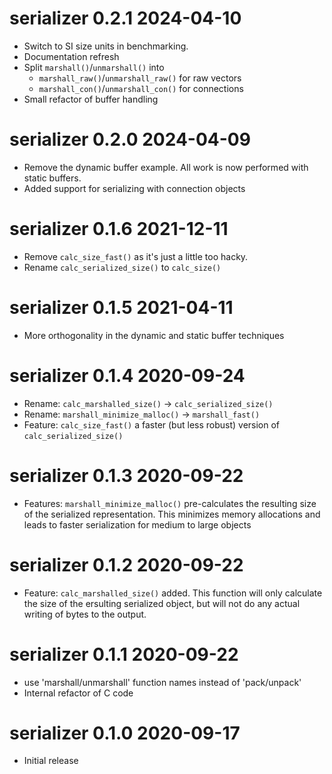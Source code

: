 
# serializer 0.2.1   2024-04-10

* Switch to SI size units in benchmarking.
* Documentation refresh
* Split `marshall()`/`unmarshall()` into
    * `marshall_raw()`/`unmarshall_raw()` for raw vectors
    * `marshall_con()`/`unmarshall_con()` for connections
* Small refactor of buffer handling

# serializer 0.2.0   2024-04-09

* Remove the dynamic buffer example. All work is now performed with static buffers.
* Added support for serializing with connection objects

# serializer 0.1.6   2021-12-11

* Remove `calc_size_fast()` as it's just a little too hacky.
* Rename `calc_serialized_size()` to `calc_size()`

# serializer 0.1.5   2021-04-11

* More orthogonality in the dynamic and static buffer techniques

# serializer 0.1.4   2020-09-24

* Rename: `calc_marshalled_size()` -> `calc_serialized_size()`
* Rename: `marshall_minimize_malloc()` -> `marshall_fast()`
* Feature: `calc_size_fast()` a faster (but less robust) version of 
  `calc_serialized_size()`

# serializer 0.1.3   2020-09-22

* Features: `marshall_minimize_malloc()` pre-calculates the resulting size of 
  the serialized representation. This minimizes memory allocations and 
  leads to faster serialization for medium to large objects

# serializer 0.1.2   2020-09-22

* Feature: `calc_marshalled_size()` added. This function will only calculate
  the size of the ersulting serialized object, but will not do any actual
  writing of bytes to the output.

# serializer 0.1.1   2020-09-22

* use 'marshall/unmarshall' function names instead of 'pack/unpack'
* Internal refactor of C code

# serializer 0.1.0   2020-09-17

* Initial release
